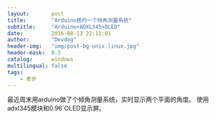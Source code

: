 ```yaml
---
layout:       post
title:        "Arduino搭的一个倾角测量系统"
subtitle:     "Arduino+ADXL345+OLED"
date:         2016-08-13 22:11:01
author:       "Devdog"
header-img:   "img/post-bg-unix-linux.jpg"
header-mask:  0.3
catalog:      windows
multilingual: false
tags:
    - 麦步
---
```



最近周末用arduino做了个倾角测量系统，实时显示两个平面的角度。
使用adxl345模块和0.96`OLED显示屏。
